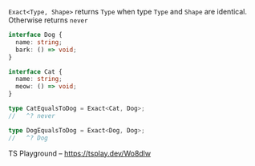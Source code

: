 `Exact<Type, Shape>` returns `Type` when type `Type` and `Shape` are identical. Otherwise returns `never`

```ts
interface Dog {
  name: string;
  bark: () => void;
}

interface Cat {
  name: string;
  meow: () => void;
}

type CatEqualsToDog = Exact<Cat, Dog>;
//   ^? never

type DogEqualsToDog = Exact<Dog, Dog>;
//   ^? Dog
```

TS Playground – https://tsplay.dev/Wo8dlw
